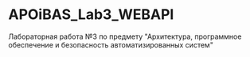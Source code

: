 # APOiBAS_Lab3_WEBAPI
Лабораторная работа №3 по предмету "Архитектура, программное обеспечение и безопасность автоматизированных систем"
